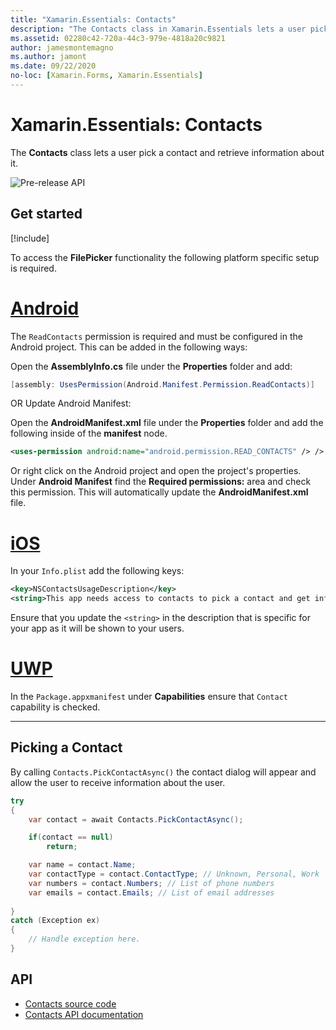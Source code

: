 ```yaml
---
title: "Xamarin.Essentials: Contacts"
description: "The Contacts class in Xamarin.Essentials lets a user pick a contact and retrieve information about it."
ms.assetid: 02280c42-720a-44c3-979e-4818a20c9821
author: jamesmontemagno
ms.author: jamont
ms.date: 09/22/2020
no-loc: [Xamarin.Forms, Xamarin.Essentials]
---
```


# Xamarin.Essentials: Contacts

The **Contacts** class lets a user pick a contact and retrieve information about it.

![Pre-release API](~/media/shared/preview.png)

## Get started

[!include[](~/essentials/includes/get-started.md)]

To access the **FilePicker** functionality the following platform specific setup is required.

# [Android](#tab/android)

The `ReadContacts` permission is required and must be configured in the Android project. This can be added in the following ways:

Open the **AssemblyInfo.cs** file under the **Properties** folder and add:

```csharp
[assembly: UsesPermission(Android.Manifest.Permission.ReadContacts)]
```

OR Update Android Manifest:

Open the **AndroidManifest.xml** file under the **Properties** folder and add the following inside of the **manifest** node.

```xml
<uses-permission android:name="android.permission.READ_CONTACTS" /> />
```

Or right click on the Android project and open the project's properties. Under **Android Manifest** find the **Required permissions:** area and check this permission. This will automatically update the **AndroidManifest.xml** file.

# [iOS](#tab/ios)

In your `Info.plist` add the following keys:

```xml
<key>NSContactsUsageDescription</key>
<string>This app needs access to contacts to pick a contact and get info.</string>
```

Ensure that you update the `<string>` in the description that is specific for your app as it will be shown to your users.

# [UWP](#tab/uwp)

In the `Package.appxmanifest` under **Capabilities** ensure that `Contact` capability is checked.

-----

## Picking a Contact

By calling `Contacts.PickContactAsync()` the contact dialog will appear and allow the user to receive information about the user.


```csharp
try
{
    var contact = await Contacts.PickContactAsync();

    if(contact == null)
        return;

    var name = contact.Name;
    var contactType = contact.ContactType; // Unknown, Personal, Work
    var numbers = contact.Numbers; // List of phone numbers
    var emails = contact.Emails; // List of email addresses 
    
}
catch (Exception ex)
{
    // Handle exception here.
}
```


## API

- [Contacts source code](https://github.com/xamarin/Essentials/tree/main/Xamarin.Essentials/Contacts)
- [Contacts API documentation](xref:Xamarin.Essentials.Contacts)
